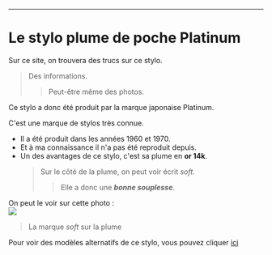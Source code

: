 ---
# Le stylo plume de poche Platinum


Sur ce site, on trouvera des trucs sur ce stylo.

> Des informations.
>> Peut-être même des photos.

Ce stylo a donc été produit par la marque japonaise Platinum.

C'est une marque de stylos très connue.

- Il a été produit dans les années 1960 et 1970.  
- Et à ma connaissance il n'a pas été reproduit depuis.  
- Un des avantages de ce stylo, c'est sa plume en **or 14k**.  
  > Sur le côté de la plume, on peut voir écrit *soft*.  
  >> Elle a donc une ***bonne souplesse***.

On peut le voir sur cette photo :   
<img src="https://i.ibb.co/gZFZ7V8S/IMG20251011140642.jpg"/>  
>La marque *soft* sur la plume

Pour voir des modèles alternatifs de ce stylo, vous pouvez cliquer [ici](Alternatives.md "Les modèles alternatifs")


